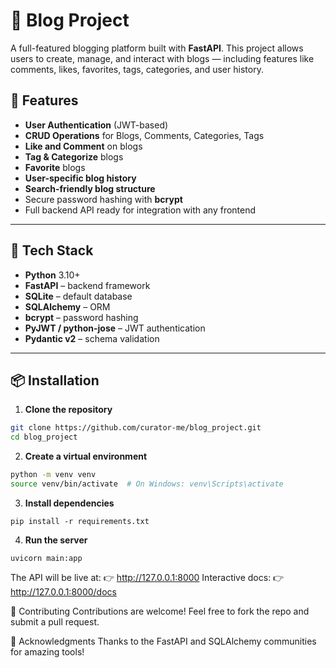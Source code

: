 # 📝 Blog Project

A full-featured blogging platform built with **FastAPI**. This project allows users to create, manage, and interact with blogs — including features like comments, likes, favorites, tags, categories, and user history.

## 🚀 Features

- **User Authentication** (JWT-based)
- **CRUD Operations** for Blogs, Comments, Categories, Tags
- **Like and Comment** on blogs
- **Tag & Categorize** blogs
- **Favorite** blogs
- **User-specific blog history**
- **Search-friendly blog structure**
- Secure password hashing with **bcrypt**
- Full backend API ready for integration with any frontend

---

## 🧰 Tech Stack

- **Python** 3.10+
- **FastAPI** – backend framework
- **SQLite** – default database
- **SQLAlchemy** – ORM
- **bcrypt** – password hashing
- **PyJWT / python-jose** – JWT authentication
- **Pydantic v2** – schema validation

---

## 📦 Installation

1. **Clone the repository**

```bash
git clone https://github.com/curator-me/blog_project.git
cd blog_project
```

2. **Create a virtual environment**

```bash
python -m venv venv
source venv/bin/activate  # On Windows: venv\Scripts\activate
```

3. **Install dependencies**

```
pip install -r requirements.txt
```
4. **Run the server**
```
uvicorn main:app
```
The API will be live at:
👉 http://127.0.0.1:8000
Interactive docs:
👉 http://127.0.0.1:8000/docs

🤝 Contributing
Contributions are welcome! Feel free to fork the repo and submit a pull request.

🙌 Acknowledgments
Thanks to the FastAPI and SQLAlchemy communities for amazing tools!

